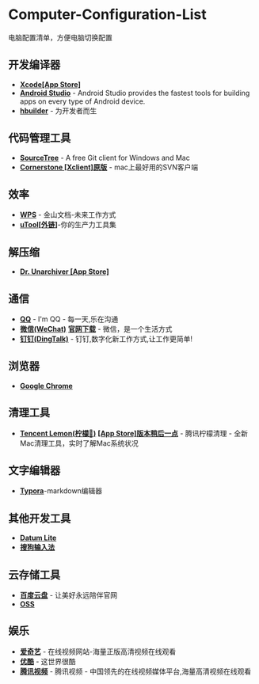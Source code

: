 # Computer-Configuration-List
电脑配置清单，方便电脑切换配置
## 开发编译器
- [**Xcode[App Store]**](https://apps.apple.com/cn/app/xcode/id497799835?mt=12)
- [**Android Studio**](https://developer.android.google.cn/studio) - Android Studio provides the fastest tools for building apps on every type of Android device.
- [**hbuilder**](http://www.dcloud.io/) - 为开发者而生
## 代码管理工具
- [**SourceTree**](https://www.sourcetreeapp.com/) - A free Git client for Windows and Mac
- [**Cornerstone [Xclient]**](https://xclient.info/s/cornerstone.html)[**原版**](https://cornerstone.assembla.com/)  - mac上最好用的SVN客户端
## 效率
- [**WPS**](https://www.wps.cn/) - 金山文档-未来工作方式
- [**uTool[外链]**](https://u.tools/index.html)-你的生产力工具集
## 解压缩
- [**Dr. Unarchiver [App Store]**](https://apps.apple.com/cn/app/xcode/id497799835?mt=12)
## 通信
- [**QQ**](https://apps.apple.com/cn/app/qq/id451108668?mt=12) - I'm QQ - 每一天,乐在沟通
- [**微信(WeChat)**](https://apps.apple.com/cn/app/%E5%BE%AE%E4%BF%A1/id836500024?mt=12)  [**官网下载**](https://mac.weixin.qq.com/) - 微信，是一个生活方式  
- [**钉钉(DingTalk)**](https://www.dingtalk.com/) - 钉钉,数字化新工作方式,让工作更简单!
## 浏览器
- [**Google Chrome**](https://www.google.cn/intl/zh-CN/chrome/)
## 清理工具
- [**Tencent Lemon(柠檬🍋)**](https://lemon.qq.com/) [**[App Store]版本稍后一点**](https://apps.apple.com/cn/app/%E8%85%BE%E8%AE%AF%E6%9F%A0%E6%AA%AC%E6%B8%85%E7%90%86-lemon-cleaner/id1449962996?mt=12) - 腾讯柠檬清理 - 全新Mac清理工具，实时了解Mac系统状况
## 文字编辑器
- [**Typora**](https://www.typora.io/)-markdown编辑器
## 其他开发工具
- [**Datum Lite**](https://apps.apple.com/cn/app/datum-lite/id901631046?mt=12)
- [**搜狗输入法**](https://pinyin.sogou.com/mac/)
## 云存储工具
- [**百度云盘**](http://pan.baidu.com/download#pan) - 让美好永远陪伴官网
- [**OSS**](https://help.aliyun.com/document_detail/61872.html?spm=5176.8465980.home.14.1c9c1450dUISpL)
## 娱乐
- [**爱奇艺**](https://apps.apple.com/cn/app/%E7%88%B1%E5%A5%87%E8%89%BA-%E7%A0%B4%E5%86%B0%E8%A1%8C%E5%8A%A8%E5%85%A8%E7%BD%91%E7%8B%AC%E6%92%AD/id1012296988?l=en&mt=12) - 在线视频网站-海量正版高清视频在线观看
- [**优酷**](https://apps.apple.com/cn/app/%E4%BC%98%E9%85%B7/id1014945607?mt=12) - 这世界很酷
- [**腾讯视频**](https://apps.apple.com/cn/app/%E8%85%BE%E8%AE%AF%E8%A7%86%E9%A2%91-%E5%87%A4%E5%BC%88%E7%B2%BE%E5%BD%A9%E5%91%88%E7%8E%B0/id1231336508?l=en&mt=12) - 腾讯视频 - 中国领先的在线视频媒体平台,海量高清视频在线观看
